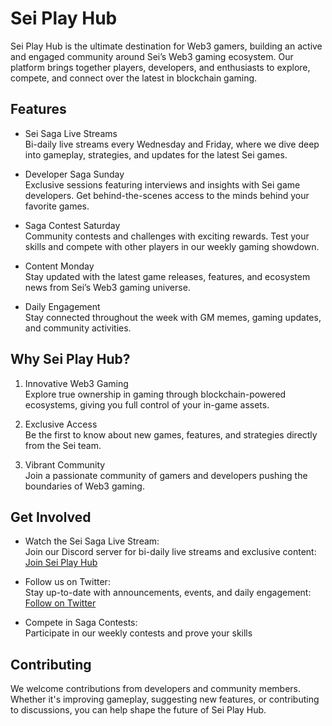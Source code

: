 # Sei Play Hub

Sei Play Hub is the ultimate destination for Web3 gamers, building an active and engaged community around Sei’s Web3 gaming ecosystem. Our platform brings together players, developers, and enthusiasts to explore, compete, and connect over the latest in blockchain gaming.

## Features

- Sei Saga Live Streams  
  Bi-daily live streams every Wednesday and Friday, where we dive deep into gameplay, strategies, and updates for the latest Sei games.  

- Developer Saga Sunday  
  Exclusive sessions featuring interviews and insights with Sei game developers. Get behind-the-scenes access to the minds behind your favorite games.  

- Saga Contest Saturday  
  Community contests and challenges with exciting rewards. Test your skills and compete with other players in our weekly gaming showdown.  

- Content Monday  
  Stay updated with the latest game releases, features, and ecosystem news from Sei’s Web3 gaming universe.  

- Daily Engagement  
  Stay connected throughout the week with GM memes, gaming updates, and community activities.

## Why Sei Play Hub?

1. Innovative Web3 Gaming  
   Explore true ownership in gaming through blockchain-powered ecosystems, giving you full control of your in-game assets.
   
2. Exclusive Access  
   Be the first to know about new games, features, and strategies directly from the Sei team.
   
3. Vibrant Community  
   Join a passionate community of gamers and developers pushing the boundaries of Web3 gaming.

## Get Involved

- Watch the Sei Saga Live Stream:  
  Join our Discord server for bi-daily live streams and exclusive content: [Join Sei Play Hub](https://discord.gg/5HG9qFnA)

- Follow us on Twitter:  
  Stay up-to-date with announcements, events, and daily engagement: [Follow on Twitter](https://x.com/seiplayhub)

- Compete in Saga Contests:  
  Participate in our weekly contests and prove your skills

## Contributing

We welcome contributions from developers and community members. Whether it's improving gameplay, suggesting new features, or contributing to discussions, you can help shape the future of Sei Play Hub.
